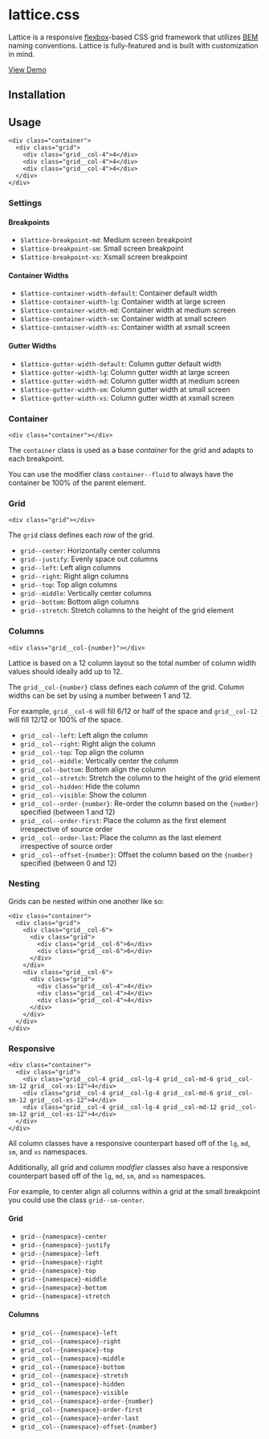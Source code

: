 # lattice.css

Lattice is a responsive [flexbox](https://developer.mozilla.org/en-US/docs/Web/CSS/CSS_Flexible_Box_Layout/Using_CSS_flexible_boxes)-based CSS grid framework that utilizes [BEM](http://getbem.com/) naming conventions. Lattice is fully-featured and is built with customization in mind.

[View Demo](https://alexchantastic.github.io/lattice.css/)

## Installation

## Usage

```
<div class="container">
  <div class="grid">
    <div class="grid__col-4">4</div>
    <div class="grid__col-4">4</div>
    <div class="grid__col-4">4</div>
  </div>
</div>
```

### Settings

#### Breakpoints

* `$lattice-breakpoint-md`: Medium screen breakpoint
* `$lattice-breakpoint-sm`: Small screen breakpoint
* `$lattice-breakpoint-xs`: Xsmall screen breakpoint

#### Container Widths

* `$lattice-container-width-default`: Container default width
* `$lattice-container-width-lg`: Container width at large screen
* `$lattice-container-width-md`: Container width at medium screen
* `$lattice-container-width-sm`: Container width at small screen
* `$lattice-container-width-xs`: Container width at xsmall screen

#### Gutter Widths

* `$lattice-gutter-width-default`: Column gutter default width
* `$lattice-gutter-width-lg`: Column gutter width at large screen
* `$lattice-gutter-width-md`: Column gutter width at medium screen
* `$lattice-gutter-width-sm`: Column gutter width at small screen
* `$lattice-gutter-width-xs`: Column gutter width at xsmall screen

### Container

```
<div class="container"></div>
```

The `container` class is used as a base *container* for the grid and adapts to each breakpoint.

You can use the modifier class `container--fluid` to always have the container be 100% of the parent element.

### Grid

```
<div class="grid"></div>
```

The `grid` class defines each *row* of the grid.

* `grid--center`: Horizontally center columns
* `grid--justify`: Evenly space out columns
* `grid--left`: Left align columns
* `grid--right`: Right align columns
* `grid--top`: Top align columns
* `grid--middle`: Vertically center columns
* `grid--bottom`: Bottom align columns
* `grid--stretch`: Stretch columns to the height of the grid element

### Columns

```
<div class="grid__col-{number}"></div>
```

Lattice is based on a 12 column layout so the total number of column width values should ideally add up to 12.

The `grid__col-{number}` class defines each *column* of the grid. Column widths can be set by using a number between 1 and 12.

For example, `grid__col-6` will fill 6/12 or half of the space and `grid__col-12` will fill 12/12 or 100% of the space.

* `grid__col--left`: Left align the column
* `grid__col--right`: Right align the column
* `grid__col--top`: Top align the column
* `grid__col--middle`: Vertically center the column
* `grid__col--bottom`: Bottom align the column
* `grid__col--stretch`: Stretch the column to the height of the grid element
* `grid__col--hidden`: Hide the column
* `grid__col--visible`: Show the column
* `grid__col--order-{number}`: Re-order the column based on the `{number}` specified (between 1 and 12)
* `grid__col--order-first`: Place the column as the first element irrespective of source order
* `grid__col--order-last`: Place the column as the last element irrespective of source order
* `grid__col--offset-{number}`: Offset the column based on the `{number}` specified (between 0 and 12)

### Nesting

Grids can be nested within one another like so:

```
<div class="container">
  <div class="grid">
    <div class="grid__col-6">
      <div class="grid">
        <div class="grid__col-6">6</div>
        <div class="grid__col-6">6</div>
      </div>
    </div>
    <div class="grid__col-6">
      <div class="grid">
        <div class="grid__col-4">4</div>
        <div class="grid__col-4">4</div>
        <div class="grid__col-4">4</div>
      </div>
    </div>
  </div>
</div>
```

### Responsive

```
<div class="container">
  <div class="grid">
    <div class="grid__col-4 grid__col-lg-4 grid__col-md-6 grid__col-sm-12 grid__col-xs-12">4</div>
    <div class="grid__col-4 grid__col-lg-4 grid__col-md-6 grid__col-sm-12 grid__col-xs-12">4</div>
    <div class="grid__col-4 grid__col-lg-4 grid__col-md-12 grid__col-sm-12 grid__col-xs-12">4</div>
  </div>
</div>
```

All column classes have a responsive counterpart based off of the `lg`, `md`, `sm`, and `xs` namespaces.

Additionally, all grid and column *modifier* classes also have a responsive counterpart based off of the `lg`, `md`, `sm`, and `xs` namespaces.

For example, to center align all columns within a grid at the small breakpoint you could use the class `grid--sm-center`.

#### Grid

* `grid--{namespace}-center`
* `grid--{namespace}-justify`
* `grid--{namespace}-left`
* `grid--{namespace}-right`
* `grid--{namespace}-top`
* `grid--{namespace}-middle`
* `grid--{namespace}-bottom`
* `grid--{namespace}-stretch`

#### Columns

* `grid__col--{namespace}-left`
* `grid__col--{namespace}-right`
* `grid__col--{namespace}-top`
* `grid__col--{namespace}-middle`
* `grid__col--{namespace}-bottom`
* `grid__col--{namespace}-stretch`
* `grid__col--{namespace}-hidden`
* `grid__col--{namespace}-visible`
* `grid__col--{namespace}-order-{number}`
* `grid__col--{namespace}-order-first`
* `grid__col--{namespace}-order-last`
* `grid__col--{namespace}-offset-{number}`
